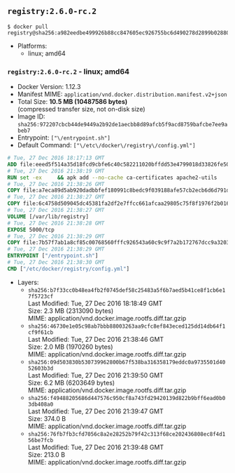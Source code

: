 ## `registry:2.6.0-rc.2`

```console
$ docker pull registry@sha256:a982eedbe499926b88cc847605ec926755bc6d490278d2899b02880066b43cee
```

-	Platforms:
	-	linux; amd64

### `registry:2.6.0-rc.2` - linux; amd64

-	Docker Version: 1.12.3
-	Manifest MIME: `application/vnd.docker.distribution.manifest.v2+json`
-	Total Size: **10.5 MB (10487586 bytes)**  
	(compressed transfer size, not on-disk size)
-	Image ID: `sha256:972207cbcb44de9449a2b92de1aecbb8d89afcb5f9acd8759bafcbe7ee9abeb7`
-	Entrypoint: `["\/entrypoint.sh"]`
-	Default Command: `["\/etc\/docker\/registry\/config.yml"]`

```dockerfile
# Tue, 27 Dec 2016 18:17:13 GMT
ADD file:eeed5f514a35d18fcd9cbfe6c40c582211020bffdd53e4799018d33826fe5067 in / 
# Tue, 27 Dec 2016 21:38:19 GMT
RUN set -ex     && apk add --no-cache ca-certificates apache2-utils
# Tue, 27 Dec 2016 21:38:26 GMT
COPY file:a7eca89d5ab920dadbbfef180991c8bedc9f039188afe57cb2ecb6d6d791d35a in /bin/registry 
# Tue, 27 Dec 2016 21:38:27 GMT
COPY file:6c4758d509045dc45381fa2df2e7ffcc661afcaa29805c75f8f1976f2b016db8 in /etc/docker/registry/config.yml 
# Tue, 27 Dec 2016 21:38:27 GMT
VOLUME [/var/lib/registry]
# Tue, 27 Dec 2016 21:38:28 GMT
EXPOSE 5000/tcp
# Tue, 27 Dec 2016 21:38:29 GMT
COPY file:7b57f7ab1a8cf85c00768560fffc926543a60c9c9f7a2b172767dcc9a3203394 in /entrypoint.sh 
# Tue, 27 Dec 2016 21:38:29 GMT
ENTRYPOINT ["/entrypoint.sh"]
# Tue, 27 Dec 2016 21:38:30 GMT
CMD ["/etc/docker/registry/config.yml"]
```

-	Layers:
	-	`sha256:b7f33cc0b48ea4fb2f0745def58c25483a5f6b7aed5b41ce8f1cb6e17f5723cf`  
		Last Modified: Tue, 27 Dec 2016 18:18:49 GMT  
		Size: 2.3 MB (2313090 bytes)  
		MIME: application/vnd.docker.image.rootfs.diff.tar.gzip
	-	`sha256:46730e1e05c98ab7bbb88003263aa9cfc8ef843eced125dd14db64f1cf9f61cb`  
		Last Modified: Tue, 27 Dec 2016 21:38:46 GMT  
		Size: 2.0 MB (1970260 bytes)  
		MIME: application/vnd.docker.image.rootfs.diff.tar.gzip
	-	`sha256:09d503830b530739962800b67f538ba316358179eddc0a9735501d4052603b3d`  
		Last Modified: Tue, 27 Dec 2016 21:39:50 GMT  
		Size: 6.2 MB (6203649 bytes)  
		MIME: application/vnd.docker.image.rootfs.diff.tar.gzip
	-	`sha256:f49488205686d447576c950cf8a743fd29420139d822b9bff6ead0b03db408a0`  
		Last Modified: Tue, 27 Dec 2016 21:39:47 GMT  
		Size: 374.0 B  
		MIME: application/vnd.docker.image.rootfs.diff.tar.gzip
	-	`sha256:76fb7fb3cfd7056c8a2e28252b79f42c313f68ce202436808ec8f4d156be7fcb`  
		Last Modified: Tue, 27 Dec 2016 21:39:48 GMT  
		Size: 213.0 B  
		MIME: application/vnd.docker.image.rootfs.diff.tar.gzip
